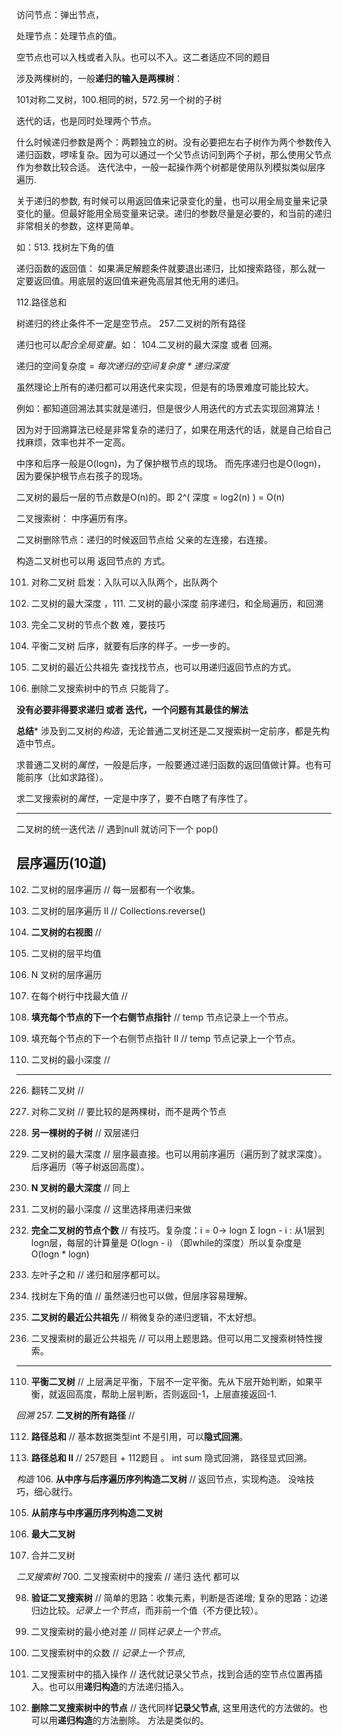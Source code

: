 访问节点：弹出节点，

处理节点：处理节点的值。


空节点也可以入栈或者入队。也可以不入。这二者适应不同的题目

涉及两棵树的，一般**递归的输入是两棵树**：

101对称二叉树，100.相同的树，572.另一个树的子树

迭代的话，也是同时处理两个节点。

什么时候递归参数是两个：两颗独立的树。没有必要把左右子树作为两个参数传入递归函数，啰嗦复杂。因为可以通过一个父节点访问到两个子树，那么使用父节点作为参数比较合适。
迭代法中，一般一起操作两个树都是使用队列模拟类似层序遍历.

关于递归的参数, 有时候可以用返回值来记录变化的量，也可以用全局变量来记录变化的量。但最好能用全局变量来记录。递归的参数尽量是必要的，和当前的递归非常相关的参数，这样更简单。

如：513. 找树左下角的值

递归函数的返回值：
如果满足解题条件就要退出递归，比如搜索路径，那么就一定要返回值。用底层的返回值来避免高层其他无用的递归。

112.路径总和

树递归的终止条件不一定是空节点。 257.二叉树的所有路径

递归也可以*配合全局变量*。如： 104.二叉树的最大深度   或者 回溯。


递归的空间复杂度 = *每次递归的空间复杂度 * 递归深度*


虽然理论上所有的递归都可以用迭代来实现，但是有的场景难度可能比较大。

例如：都知道回溯法其实就是递归，但是很少人用迭代的方式去实现回溯算法！

因为对于回溯算法已经是非常复杂的递归了，如果在用迭代的话，就是自己给自己找麻烦，效率也并不一定高。

中序和后序一般是O(logn)，为了保护根节点的现场。
而先序递归也是O(logn)，因为要保护根节点右孩子的现场。

二叉树的最后一层的节点数是O(n)的。即 2^( 深度 =  log2(n) ) = O(n)


二叉搜索树： 中序遍历有序。

二叉树删除节点：递归的时候返回节点给 父亲的左连接，右连接。

构造二叉树也可以用 返回节点的 方式。

101. 对称二叉树      启发：入队可以入队两个，出队两个
104. 二叉树的最大深度 ，111. 二叉树的最小深度    前序递归，和全局遍历，和回溯
222. 完全二叉树的节点个数  难，要技巧
110. 平衡二叉树   后序，就要有后序的样子。一步一步的。

236. 二叉树的最近公共祖先  查找找节点，也可以用递归返回节点的方式。
450. 删除二叉搜索树中的节点  只能背了。

**没有必要非得要求递归 或者 迭代，一个问题有其最佳的解法**

**总结***
涉及到二叉树的*构造*，无论普通二叉树还是二叉搜索树一定前序，都是先构造中节点。

求普通二叉树的*属性*，一般是后序，一般要通过递归函数的返回值做计算。也有可能前序（比如求路径）。

求二叉搜索树的*属性*，一定是中序了，要不白瞎了有序性了。

-------------------------------------------------------

二叉树的统一迭代法   // 遇到null 就访问下一个 pop()

## 层序遍历(10道)
102. 二叉树的层序遍历  // 每一层都有一个收集。

107. 二叉树的层序遍历 II // Collections.reverse()

199. **二叉树的右视图**   // 

637. 二叉树的层平均值

429. N 叉树的层序遍历

515. 在每个树行中找最大值  //

116. **填充每个节点的下一个右侧节点指针**  // temp 节点记录上一个节点。

117. 填充每个节点的下一个右侧节点指针 II  // temp 节点记录上一个节点。

111. 二叉树的最小深度  // 

------------------------------------


226. 翻转二叉树  //

101. 对称二叉树  // 要比较的是两棵树，而不是两个节点

572. **另一棵树的子树**  // 双层递归

104. 二叉树的最大深度  //  层序最直接。也可以用前序遍历（遍历到了就求深度）。后序遍历（等子树返回高度）。

559. **N 叉树的最大深度**  //  同上

111. 二叉树的最小深度  // 这里选择用递归来做

222. **完全二叉树的节点个数**  // 有技巧。复杂度：i = 0-> logn Σ logn - i : 从1层到logn层，每层的计算量是 O(logn - i) （即while的深度）所以复杂度是 O(logn * logn)

404. 左叶子之和   // 递归和层序都可以。

513. 找树左下角的值  //  虽然递归也可以做，但层序容易理解。


236. **二叉树的最近公共祖先**  // 稍微复杂的递归逻辑，不太好想。

235. 二叉搜索树的最近公共祖先 // 可以用上题思路。但可以用二叉搜索树特性搜索。



-------------------------------------------------


110. **平衡二叉树**   //  上层满足平衡，下层不一定平衡。先从下层开始判断，如果平衡，就返回高度，帮助上层判断，否则返回-1，上层直接返回-1.


*回溯*
257. **二叉树的所有路径**   // 

112. **路径总和**  //  基本数据类型int 不是引用，可以**隐式回溯**。

113. **路径总和 II** //  257题目 + 112题目 。 int sum 隐式回溯， 路径显式回溯。




*构造*
106. **从中序与后序遍历序列构造二叉树**  // 返回节点，实现构造。 没啥技巧，细心就行。

105. **从前序与中序遍历序列构造二叉树**

654. **最大二叉树**

617. 合并二叉树  


*二叉搜索树*
700. 二叉搜索树中的搜索     // 递归 迭代 都可以

98. **验证二叉搜索树**  // 简单的思路：收集元素，判断是否递增;  复杂的思路：边递归边比较。*记录上一个节点*，而非前一个值（不方便比较）。

530. 二叉搜索树的最小绝对差  // 同样*记录上一个节点*。

501. 二叉搜索树中的众数  // *记录上一个节点*,  


701. 二叉搜索树中的插入操作  // 迭代就记录父节点，找到合适的空节点位置再插入。也可以用**递归构造**的方法递归插入。

450. **删除二叉搜索树中的节点**  // 迭代同样**记录父节点**, 这里用迭代的方法做的。也可以用**递归构造**的方法删除。 方法是类似的。














